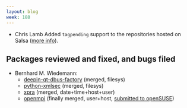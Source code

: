 ```yaml
---
layout: blog
week: 188
---
```


* Chris Lamb Added `tagpending` support to the repositories hosted on Salsa ([more info](https://wiki.debian.org/Salsa/Doc\#Dealing_with_Debian_BTS_from_commit_messages)).

Packages reviewed and fixed, and bugs filed
-------------------------------------------

* Bernhard M. Wiedemann:
    * [deepin-qt-dbus-factory](https://cr.deepin.io/#/c/dde/dde-qt-dbus-factory/+/40105) (merged, filesys)
    * [python-xmlsec](https://github.com/mehcode/python-xmlsec/pull/91) (merged, filesys)
    * [xpra](http://xpra.org/trac/ticket/2062) (merged, date+time+host+user)
    * [openmpi](https://github.com/open-mpi/ompi/pull/5653) (finally merged, user+host, [submitted to openSUSE](https://build.opensuse.org/request/show/652140))
